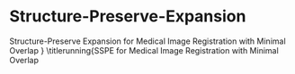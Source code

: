 # Structure-Preserve-Expansion
Structure-Preserve Expansion for Medical Image Registration with Minimal Overlap } \titlerunning{SSPE for Medical Image Registration with Minimal Overlap
